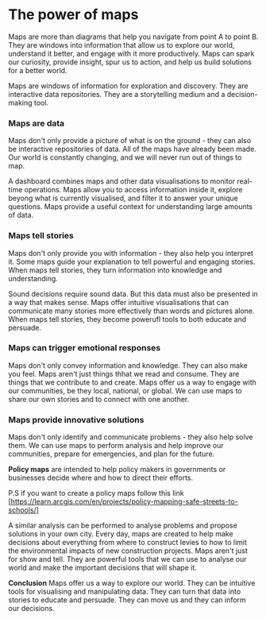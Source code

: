 # The power of maps
Maps are more than diagrams that help you navigate from point A to point B. They are windows into information that allow us to explore our world, understand it better, and engage with it more productively. Maps can spark our curiosity, provide insight, spur us to action, and help us build solutions for a better world.

Maps are windows of information for exploration and discovery. They are interactive data repositories. They are a storytelling medium and a decision-making tool.

### Maps are data
Maps don't only provide a picture of what is on the ground - they can also be interactive repositories of data.
All of the maps have already been made. Our world is constantly changing, and we will never run out of things to map.

A dashboard combines maps and other data visualisations to monitor real-time operations.
Maps allow you to access information inside it, explore beyong what is currently visualised, and filter it to answer your unique questions. Maps provide a useful context for understanding large amounts of data.

### Maps tell stories
Maps don't only provide you with information - they also help you interpret it. Some maps guide your explanation to tell powerful and engaging stories. When maps tell stories, they turn information into knowledge and understanding.

Sound decisions require sound data. But this data must also be presented in a way that makes sense. Maps offer intuitive visualisations that can communicate many stories more effectively than words and pictures alone. When maps tell stories, they become powerufl tools to both educate and persuade.

### Maps can trigger emotional responses
Maps don't only convey information and knowledge. They can also make you feel.
Maps aren't just things thhat we read and consume. They are things that we contribute to and create. Maps offer us a way to engage with our communities, be they local, national, or global. We can use maps to share our own stories and to connect with one another.

### Maps provide innovative solutions
Maps don't only identify and communicate problems - they also help solve them. We can use maps to perform analysis and help improve our communities, prepare for emergencies, and plan for the future.

**Policy maps** are intended to help policy makers in governments or businesses decide where and how to direct their efforts. 

P.S if you want to create a policy maps follow this link [https://learn.arcgis.com/en/projects/policy-mapping-safe-streets-to-schools/]

A similar analysis can be performed to analyse problems and propose solutions in your own city.
Every day, maps are created to help make decisions about everything from where to construct levies to how to limit the environmental impacts of new construction projects.
Maps aren't just for show and tell. They are powerful tools that we can use to analyse our world and make the important decisions that will shape it.

**Conclusion**
Maps offer us a way to explore our world. They can be intuitive tools for visualising and manipulating data. They can turn that data into stories to educate and persuade. They can move us and they can inform our decisions.












